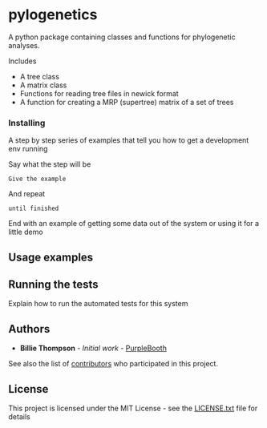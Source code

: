 # pylogenetics

A python package containing classes and functions for phylogenetic analyses.


Includes
 - A tree class
 - A matrix class
 - Functions for reading tree files in newick format
 - A function for creating a MRP (supertree) matrix of a set of trees

### Installing

A step by step series of examples that tell you how to get a development env running

Say what the step will be

```
Give the example
```

And repeat

```
until finished
```

End with an example of getting some data out of the system or using it for a little demo

## Usage examples


## Running the tests

Explain how to run the automated tests for this system


## Authors

* **Billie Thompson** - *Initial work* - [PurpleBooth](https://github.com/PurpleBooth)

See also the list of [contributors](https://github.com/your/project/contributors) who participated in this project.

## License

This project is licensed under the MIT License - see the [LICENSE.txt](LICENSE.txt) file for details

